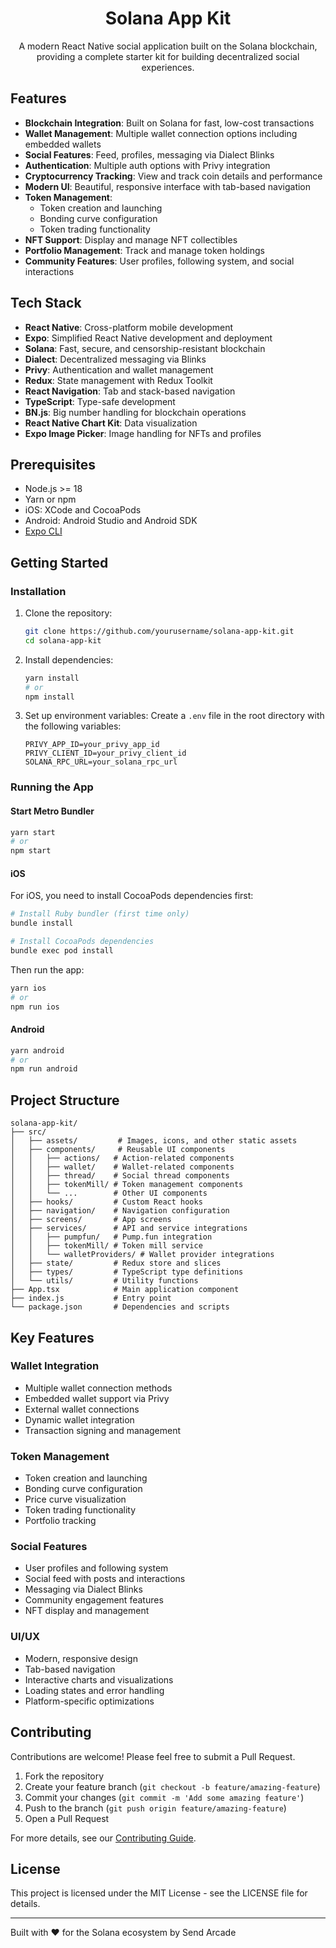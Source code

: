 <div align="center">

# Solana App Kit

A modern React Native social application built on the Solana blockchain, providing a complete starter kit for building decentralized social experiences.


</div>

## Features

- **Blockchain Integration**: Built on Solana for fast, low-cost transactions
- **Wallet Management**: Multiple wallet connection options including embedded wallets
- **Social Features**: Feed, profiles, messaging via Dialect Blinks
- **Authentication**: Multiple auth options with Privy integration
- **Cryptocurrency Tracking**: View and track coin details and performance
- **Modern UI**: Beautiful, responsive interface with tab-based navigation
- **Token Management**: 
  - Token creation and launching
  - Bonding curve configuration
  - Token trading functionality
- **NFT Support**: Display and manage NFT collectibles
- **Portfolio Management**: Track and manage token holdings
- **Community Features**: User profiles, following system, and social interactions

## Tech Stack

- **React Native**: Cross-platform mobile development
- **Expo**: Simplified React Native development and deployment
- **Solana**: Fast, secure, and censorship-resistant blockchain
- **Dialect**: Decentralized messaging via Blinks
- **Privy**: Authentication and wallet management
- **Redux**: State management with Redux Toolkit
- **React Navigation**: Tab and stack-based navigation
- **TypeScript**: Type-safe development
- **BN.js**: Big number handling for blockchain operations
- **React Native Chart Kit**: Data visualization
- **Expo Image Picker**: Image handling for NFTs and profiles

## Prerequisites

- Node.js >= 18
- Yarn or npm
- iOS: XCode and CocoaPods
- Android: Android Studio and Android SDK
- [Expo CLI](https://docs.expo.dev/get-started/installation/)

## Getting Started

### Installation

1. Clone the repository:
   ```sh
   git clone https://github.com/yourusername/solana-app-kit.git
   cd solana-app-kit
   ```

2. Install dependencies:
   ```sh
   yarn install
   # or
   npm install
   ```

3. Set up environment variables:
   Create a `.env` file in the root directory with the following variables:
   ```
   PRIVY_APP_ID=your_privy_app_id
   PRIVY_CLIENT_ID=your_privy_client_id
   SOLANA_RPC_URL=your_solana_rpc_url
   ```

### Running the App

#### Start Metro Bundler

```sh
yarn start
# or
npm start
```

#### iOS

For iOS, you need to install CocoaPods dependencies first:

```sh
# Install Ruby bundler (first time only)
bundle install

# Install CocoaPods dependencies
bundle exec pod install
```

Then run the app:

```sh
yarn ios
# or
npm run ios
```

#### Android

```sh
yarn android
# or
npm run android
```

## Project Structure

```
solana-app-kit/
├── src/
│   ├── assets/         # Images, icons, and other static assets
│   ├── components/     # Reusable UI components
│   │   ├── actions/   # Action-related components
│   │   ├── wallet/    # Wallet-related components
│   │   ├── thread/    # Social thread components
│   │   ├── tokenMill/ # Token management components
│   │   └── ...        # Other UI components
│   ├── hooks/         # Custom React hooks
│   ├── navigation/    # Navigation configuration
│   ├── screens/       # App screens
│   ├── services/      # API and service integrations
│   │   ├── pumpfun/   # Pump.fun integration
│   │   ├── tokenMill/ # Token mill service
│   │   └── walletProviders/ # Wallet provider integrations
│   ├── state/         # Redux store and slices
│   ├── types/         # TypeScript type definitions
│   └── utils/         # Utility functions
├── App.tsx            # Main application component
├── index.js           # Entry point
└── package.json       # Dependencies and scripts
```

## Key Features

### Wallet Integration
- Multiple wallet connection methods
- Embedded wallet support via Privy
- External wallet connections
- Dynamic wallet integration
- Transaction signing and management

### Token Management
- Token creation and launching
- Bonding curve configuration
- Price curve visualization
- Token trading functionality
- Portfolio tracking

### Social Features
- User profiles and following system
- Social feed with posts and interactions
- Messaging via Dialect Blinks
- Community engagement features
- NFT display and management

### UI/UX
- Modern, responsive design
- Tab-based navigation
- Interactive charts and visualizations
- Loading states and error handling
- Platform-specific optimizations

## Contributing

Contributions are welcome! Please feel free to submit a Pull Request.

1. Fork the repository
2. Create your feature branch (`git checkout -b feature/amazing-feature`)
3. Commit your changes (`git commit -m 'Add some amazing feature'`)
4. Push to the branch (`git push origin feature/amazing-feature`)
5. Open a Pull Request

For more details, see our [Contributing Guide](CONTRIBUTING.md).

## License

This project is licensed under the MIT License - see the LICENSE file for details.

---

Built with ❤️ for the Solana ecosystem by Send Arcade
